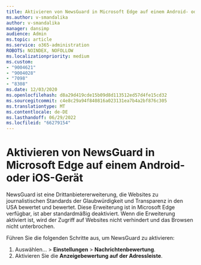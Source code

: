 ```yaml
---
title: Aktivieren von NewsGuard in Microsoft Edge auf einem Android- oder iOS-Gerät
ms.author: v-smandalika
author: v-smandalika
manager: dansimp
audience: Admin
ms.topic: article
ms.service: o365-administration
ROBOTS: NOINDEX, NOFOLLOW
ms.localizationpriority: medium
ms.custom:
- "9004621"
- "9004028"
- "7098"
- "8308"
ms.date: 12/03/2020
ms.openlocfilehash: d8a29d419cde15b09d8d113512ed57d4fe15cd32
ms.sourcegitcommit: c4e8c29a94f840816a023131ea7b4a2bf876c305
ms.translationtype: MT
ms.contentlocale: de-DE
ms.lasthandoff: 06/29/2022
ms.locfileid: "66279154"
---
```

# <a name="turn-on-newsguard-in-microsoft-edge-on-an-android-or-ios-device"></a>Aktivieren von NewsGuard in Microsoft Edge auf einem Android- oder iOS-Gerät

NewsGuard ist eine Drittanbietererweiterung, die Websites zu journalistischen Standards der Glaubwürdigkeit und Transparenz in den USA bewertet und bewertet. Diese Erweiterung ist in Microsoft Edge verfügbar, ist aber standardmäßig deaktiviert. Wenn die Erweiterung aktiviert ist, wird der Zugriff auf Websites nicht verhindert und das Browsen nicht unterbrochen.

Führen Sie die folgenden Schritte aus, um NewsGuard zu aktivieren:

1. Auswählen... \> **Einstellungen** \> **Nachrichtenbewertung**.
2. Aktivieren Sie die **Anzeigebewertung auf der Adressleiste**.
